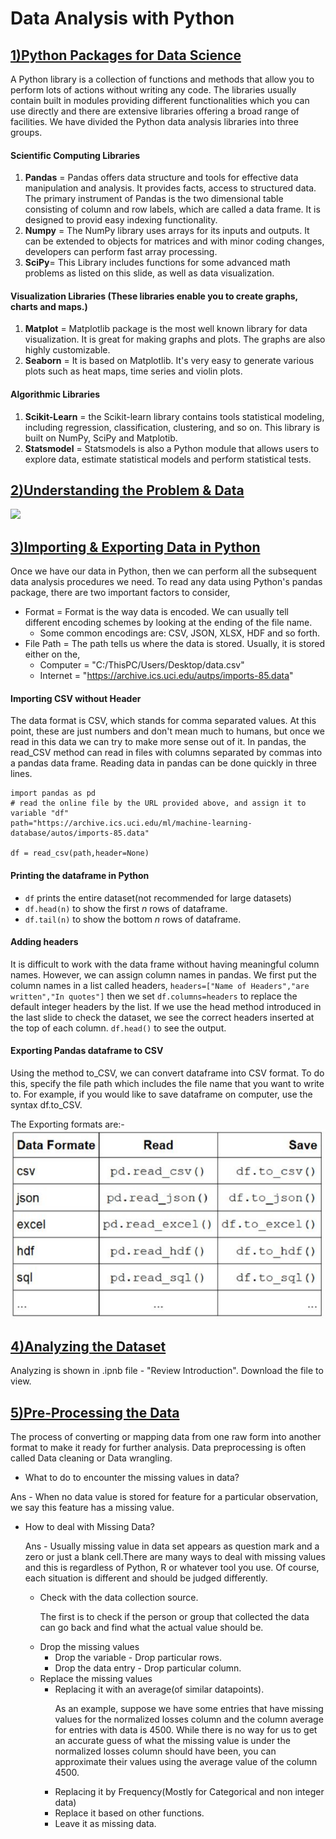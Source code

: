 # Data Analysis with Python

## <u>1)Python Packages for Data Science</u>

A Python library is a collection of functions and methods that allow you to perform lots of actions without writing any code. 
The libraries usually contain built in modules providing different functionalities which you can use directly and there are extensive libraries offering a broad range of facilities. 
We have divided the Python data analysis libraries into three groups. 


#### Scientific Computing Libraries
  
  1) <b>Pandas</b> = Pandas offers data structure and tools for effective data manipulation and analysis. It provides facts, access to structured data. The primary instrument of Pandas is the two dimensional table consisting of column and row labels, which are called a data frame. It is designed to provid easy indexing functionality. 
  2) <b>Numpy</b> = The NumPy library uses arrays for its inputs and outputs. It can be extended to objects for matrices and with minor coding changes, developers can perform fast array processing.
  3) <b>SciPy</b>= This Library includes functions for some advanced math problems as listed on this slide, as well as data visualization.
 
#### Visualization Libraries (These libraries enable you to create graphs, charts and maps.)
  
  1) <b>Matplot</b> = Matplotlib package is the most well known library for data visualization. It is great for making graphs and plots. The graphs are also highly customizable.
  2) <b>Seaborn</b> = It is based on Matplotlib. It's very easy to generate various plots such as heat maps, time series and violin plots.

#### Algorithmic Libraries
  
  1) <b>Scikit-Learn</b> = the Scikit-learn library contains tools statistical modeling, including regression, classification, clustering, and so on. This library is built on NumPy, SciPy and Matplotib. 
  2) <b>Statsmodel</b> = Statsmodels is also a Python module that allows users to explore data, estimate statistical models and perform statistical tests. 

## <u>2)Understanding the Problem & Data</u>

<img src="https://miro.medium.com/max/1200/1*YPsZO50dIiEKpW9RqzqsTw.jpeg">


## <u>3)Importing & Exporting Data in Python</u>
Once we have our data in Python, then we can perform all the subsequent data analysis procedures we need.
To read any data using Python's pandas package, there are two important factors to consider,
* Format = Format is the way data is encoded. We can usually tell different encoding schemes by looking at the ending of the file name.
  * Some common encodings are: CSV, JSON, XLSX, HDF and so forth. 
* File Path = The path tells us where the data is stored. Usually, it is stored either on the, 
  * Computer = "C:/ThisPC/Users/Desktop/data.csv"
  * Internet = "https://archive.ics.uci.edu/autps/imports-85.data"


#### Importing CSV without Header
The data format is CSV, which stands for comma separated values. At this point, these are just numbers and don't mean much to humans, but once we read in this data we can try to make more sense out of it. In pandas, the read_CSV method can read in files with columns separated by commas into a pandas data frame. Reading data in pandas can be done quickly in three lines.

```
import pandas as pd
# read the online file by the URL provided above, and assign it to variable "df"
path="https://archive.ics.uci.edu/ml/machine-learning-database/autos/imports-85.data"

df = read_csv(path,header=None)
```

#### Printing the dataframe in Python
* `df` prints the entire dataset(not recommended for large datasets)
* `df.head(n)` to show the first <i>n</i> rows of dataframe.
* `df.tail(n)` to show the bottom <i>n</i> rows of dataframe.



#### Adding headers
It is difficult to work with the data frame without having meaningful column names. However, we can assign column names in pandas.
We first put the column names in a list called headers, 
`headers=["Name of Headers","are written","In quotes"]`
then we set `df.columns=headers` to replace the default integer headers by the list. 
If we use the head method introduced in the last slide to check the dataset, we see the correct headers inserted at the top of each column.
`df.head()` to see the output.

#### Exporting Pandas dataframe to CSV
Using the method to_CSV, we can convert dataframe into CSV format. To do this, specify the file path which includes the file name that you want to write to. For example, if you would like to save dataframe on computer, use the syntax df.to_CSV.

The Exporting formats are:-<br>
<img src="https://github.com/HariPrasad-1999/IBM-Data-Science-Professional-Certificate/blob/ad1166ff35754186760366e0fbe35dba0a4c19e8/Data%20Analysis%20with%20Python/pics/THEJ-AWS.PNG">

## <u>4)Analyzing the Dataset</u>
 Analyzing is shown in .ipnb file - "Review Introduction".
 Download the file to view.
 
 
## <u>5)Pre-Processing the Data</u>
The process of converting or mapping data from one raw form into another format to make it ready for further analysis. Data preprocessing is often called Data cleaning or Data wrangling.
* What to do to encounter the missing values in data?
   
Ans - When no data value is stored for feature for a particular observation, we say this feature has a missing value.
* How to deal with Missing Data?

  Ans - Usually missing value in data set appears as question mark and a zero or just a blank cell.There are many ways to deal with missing values and this is regardless of Python, R or whatever tool you use. Of course, each situation is different and should be judged differently.<br>
  * Check with the data collection source.
    <p>The first is to check if the person or group that collected the data can go back and find what the actual value should be.</p>
  * Drop the missing values
    * Drop the variable - Drop particular rows.
    * Drop the data entry - Drop particular column.
  * Replace the missing values 
    * Replacing it with an average(of similar datapoints).
      <p>As an example, suppose we have some entries that have missing values for the normalized losses column and the column average for entries with data is 4500. While there is no way for us to get an accurate guess of what the missing value is under the normalized losses column should have been, you can approximate their values using the average value of the column 4500.</p> 
    * Replacing it by Frequency(Mostly for Categorical and non integer data)
    * Replace it based on other functions.
    * Leave it as missing data.
